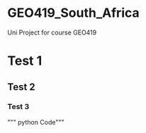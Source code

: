 # GEO419_South_Africa
Uni Project for course GEO419

# Test 1

## Test 2

### Test 3

""" python Code"""

